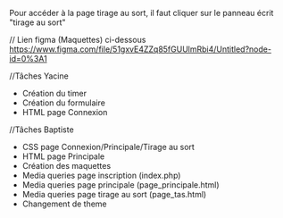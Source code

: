 Pour accéder à la page tirage au sort, il faut cliquer sur le panneau écrit "tirage au sort"

// Lien figma (Maquettes) ci-dessous
https://www.figma.com/file/51gxvE4ZZq85fGUUlmRbi4/Untitled?node-id=0%3A1

//Tâches Yacine

- Création du timer
- Création du formulaire
- HTML page Connexion


//Tâches Baptiste

- CSS page Connexion/Principale/Tirage au sort
- HTML page Principale
- Création des maquettes
- Media queries page inscription (index.php)
- Media queries page principale (page_principale.html)
- Media queries page tirage au sort (page_tas.html)
- Changement de theme